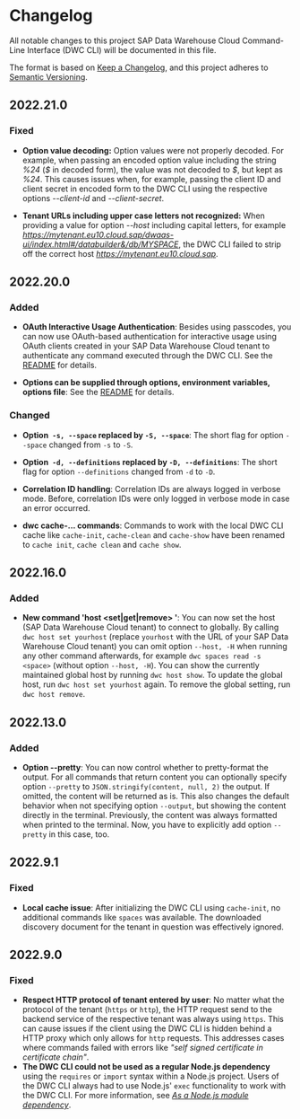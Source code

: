 # Changelog

All notable changes to this project SAP Data Warehouse Cloud Command-Line Interface (DWC CLI) will be documented in this file.

The format is based on [Keep a Changelog](https://keepachangelog.com/en/1.0.0/),
and this project adheres to [Semantic Versioning](https://semver.org/spec/v2.0.0.html).

## 2022.21.0

### Fixed

- **Option value decoding:** Option values were not properly decoded. For example, when passing an encoded option value including the string _%24_ (_\$_ in decoded form), the value was not decoded to _\$_, but kept as _%24_. This causes issues when, for example, passing the client ID and client secret in encoded form to the DWC CLI using the respective options _--client-id_ and _--client-secret_.

- **Tenant URLs including upper case letters not recognized:** When providing a value for option _--host_ including capital letters, for example *https://mytenant.eu10.cloud.sap/dwaas-ui/index.html#/databuilder&/db/MYSPACE*, the DWC CLI failed to strip off the correct host *https://mytenant.eu10.cloud.sap*.

## 2022.20.0

### Added

- **OAuth Interactive Usage Authentication**: Besides using passcodes, you can now use OAuth-based authentication for interactive usage using OAuth clients created in your SAP Data Warehouse Cloud tenant to authenticate any command executed through the DWC CLI. See the [README](README.md#oauth-interactive-usage) for details.

- **Options can be supplied through options, environment variables, options file**: See the [README](README.md#options-handling) for details.

### Changed

- **Option` -s, --space` replaced by `-S, --space`**: The short flag for option `--space` changed from `-s` to `-S`.

- **Option` -d, --definitions` replaced by `-D, --definitions`**: The short flag for option `--definitions` changed from `-d` to `-D`.

- **Correlation ID handling**: Correlation IDs are always logged in verbose mode. Before, correlation IDs were only logged in verbose mode in case an error occurred.

- **dwc cache-... commands**: Commands to work with the local DWC CLI cache like `cache-init`, `cache-clean` and `cache-show` have been renamed to `cache init`, `cache clean` and `cache show`.

## 2022.16.0

### Added

- **New command 'host <set|get|remove> <host>'**: You can now set the host (SAP Data Warehouse Cloud tenant) to connect to globally. By calling `dwc host set yourhost` (replace `yourhost` with the URL of your SAP Data Warehouse Cloud tenant) you can omit option `--host, -H` when running any other command afterwards, for example `dwc spaces read -s <space>` (without option `--host, -H`). You can show the currently maintained global host by running `dwc host show`. To update the global host, run `dwc host set yourhost` again. To remove the global setting, run `dwc host remove`.

## 2022.13.0

### Added

- **Option --pretty**: You can now control whether to pretty-format the output. For all commands that return content you can optionally specify option `--pretty` to `JSON.stringify(content, null, 2)` the output. If omitted, the content will be returned as is. This also changes the default behavior when not specifying option `--output`, but showing the content directly in the terminal. Previously, the content was always formatted when printed to the terminal. Now, you have to explicitly add option `--pretty` in this case, too.

## 2022.9.1

### Fixed

- **Local cache issue**: After initializing the DWC CLI using `cache-init`, no additional commands like `spaces` was available. The downloaded discovery document for the tenant in question was effectively ignored.

## 2022.9.0

### Fixed

- **Respect HTTP protocol of tenant entered by user**: No matter what the protocol of the tenant (`https` or `http`), the HTTP request send to the backend service of the respective tenant was always using `https`. This can cause issues if the client using the DWC CLI is hidden behind a HTTP proxy which only allows for `http` requests. This addresses cases where commands failed with errors like _"self signed certificate in certificate chain"_.
- **The DWC CLI could not be used as a regular Node.js dependency** using the `requires` or `import` syntax within a Node.js project. Users of the DWC CLI always had to use Node.js' `exec` functionality to work with the DWC CLI. For more information, see [_As a Node.js module dependency_](README.md#as-a-nodejs-module-dependency).
